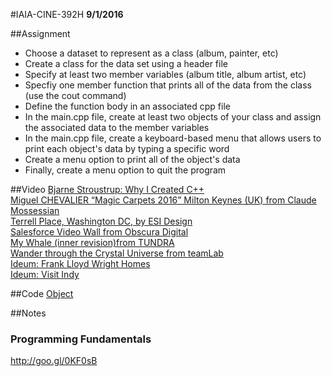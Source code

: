 #IAIA-CINE-392H
**9/1/2016**

##Assignment
* Choose a dataset to represent as a class (album, painter, etc)  
* Create a class for the data set using a header file  
* Specify at least two member variables (album title, album artist, etc)  
* Specfiy one member function that prints all of the data from the class (use the cout command)  
* Define the function body in an associated cpp file  
* In the main.cpp file, create at least two objects of your class and assign the associated data to the member variables  
* In the main.cpp file, create a keyboard-based menu that allows users to print each object's data by typing a specific word
* Create a menu option to print all of the object's data  
* Finally, create a menu option to quit the program   

##Video
[Bjarne Stroustrup: Why I Created C++](https://www.youtube.com/watch?v=JBjjnqG0BP8)  
[Miguel CHEVALIER “Magic Carpets 2016” Milton Keynes (UK) from Claude Mossessian](https://vimeo.com/175555433)  
[Terrell Place, Washington DC, by ESI Design](https://vimeo.com/172745960)  
[Salesforce Video Wall from Obscura Digital](https://vimeo.com/175865167)  
[My Whale (inner revision)from TUNDRA](https://vimeo.com/177685943)  
[Wander through the Crystal Universe from teamLab](https://vimeo.com/175495660)  
[Ideum: Frank Lloyd Wright Homes](http://ideum.com/creative-services/frank-lloyd-wright-at-crystal-bridges-museum/)  
[Ideum: Visit Indy](http://ideum.com/creative-services/visit-indy-3d-interactive-display/)  

##Code
[Object](../c++/007_Object)  

##Notes

### Programming Fundamentals
http://goo.gl/0KF0sB
